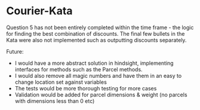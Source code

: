 # Courier-Kata

Question 5 has not been entirely completed within the time frame - the logic for finding the best combination of discounts. 
The final few bullets in the Kata were also not implemented such as outputting discounts separately. 

Future:
- I would have a more abstract solution in hindsight, implementing interfaces for methods such as the Parcel methods.
- I would also remove all magic numbers and have them in an easy to change location set against variables
- The tests would be more thorough testing for more cases
- Validation would be added for parcel dimensions & weight (no parcels with dimensions less than 0 etc)
